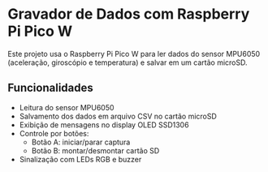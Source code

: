 # Gravador de Dados com Raspberry Pi Pico W

Este projeto usa o Raspberry Pi Pico W para ler dados do sensor MPU6050 (aceleração, giroscópio e temperatura) e salvar em um cartão microSD.

## Funcionalidades

- Leitura do sensor MPU6050
- Salvamento dos dados em arquivo CSV no cartão microSD
- Exibição de mensagens no display OLED SSD1306
- Controle por botões:
  - Botão A: iniciar/parar captura
  - Botão B: montar/desmontar cartão SD
- Sinalização com LEDs RGB e buzzer
